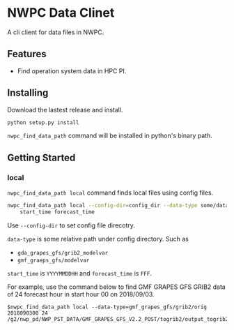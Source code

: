 # NWPC Data Clinet

A cli client for data files in NWPC.

## Features

-   Find operation system data in HPC PI.

## Installing

Download the lastest release and install.

```bash
python setup.py install
```

`nwpc_find_data_path` command will be installed in python's binary path.

## Getting Started

### local

`nwpc_find_data_path local` command finds local files using config files.

```bash
nwpc_find_data_path local --config-dir=config_dir --data-type some/data/type \
    start_time forecast_time
```

Use `--config-dir` to set config file direcotry.

`data-type` is some relative path under config directory. Such as

-   `gda_grapes_gfs/grib2_modelvar`
-   `gmf_graeps_gfs/modelvar`

`start_time` is `YYYYMMDDHH` and `forecast_time` is `FFF`.

For example, use the command below to find GMF GRAPES GFS GRIB2 data of 24 forecast hour in start hour 00 on 2018/09/03.

    $nwpc_find_data_path local --data-type=gmf_grapes_gfs/grib2/orig 2018090300 24
    /g2/nwp_pd/NWP_PST_DATA/GMF_GRAPES_GFS_V2.2_POST/togrib2/output_togrib2/2018090300/gmf.gra.2018090300024.grb2
